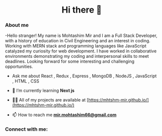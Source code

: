 <h1 align="center">Hi there 👋 </h1>
<h3>About me</h3>
-Hello stranger! My name is  Mohtashim Mir and I am a Full Stack Developer, with a history of education in Civil Engineering and an interest in coding.
Working with MERN stack and programming languages like JavaScript catalyzed my curiosity for web development.
I have worked in collaborative environments demonstrating my coding and interpersonal skills to meet deadlines. Looking forward for some interesting and challenging opportunities.

- Ask me about React , Redux , Express , MongoDB , NodeJS , JavaScript , HTML , CSS
- 🌱 I’m currently learning **Next js**

- 👨‍💻 All of my projects are available at [https://mhtshm-mir.github.io/](https://mhtshm-mir.github.io/)

- 📫 How to reach me **mir.mohtashim66@gmail.com**

<h3 align="left">Connect with me:</h3>
